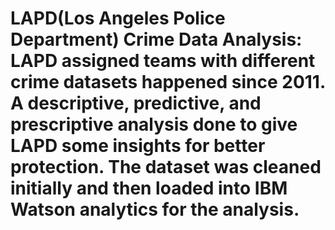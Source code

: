 # LAPD(Los Angeles Police Department) Crime Data Analysis: LAPD assigned teams with different crime datasets happened since 2011. A descriptive, predictive, and prescriptive analysis done to give LAPD some insights for better protection. The dataset was cleaned initially and then loaded into IBM Watson analytics for the analysis.
